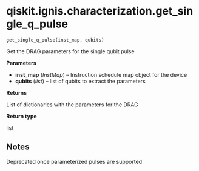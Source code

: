 <span id="qiskit-ignis-characterization-get-single-q-pulse" />

# qiskit.ignis.characterization.get\_single\_q\_pulse

<span id="undefined" />

`get_single_q_pulse(inst_map, qubits)`

Get the DRAG parameters for the single qubit pulse

**Parameters**

*   **inst\_map** (*InstMap*) – Instruction schedule map object for the device
*   **qubits** (*list*) – list of qubits to extract the parameters

**Returns**

List of dictionaries with the parameters for the DRAG

**Return type**

list

## Notes

Deprecated once parameterized pulses are supported
